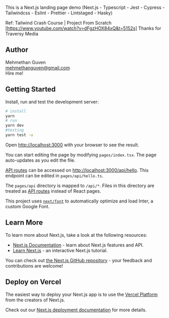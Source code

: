 This is a Next.js landing page demo (Next.js - Typescript - Jest - Cypress - Tailwindcss - Eslint - Prettier - Lintstaged - Hasky)

Ref: Tailwind Crash Course | Project From Scratch [https://www.youtube.com/watch?v=dFgzHOX84xQ&t=5152s]
Thanks for Traversy Media

## Author

Mehmethan Guven
<br/>
<a href='mailto:mehmethanguven@gmail.com<'>mehmethanguven@gmail.com</a>
<br/>
Hire me!

## Getting Started

Install, run and test the development server:

```bash
# install
yarn
# run
yarn dev
#testing
yarn test -u
```

Open [http://localhost:3000](http://localhost:3000) with your browser to see the result.

You can start editing the page by modifying `pages/index.tsx`. The page auto-updates as you edit the file.

[API routes](https://nextjs.org/docs/api-routes/introduction) can be accessed on [http://localhost:3000/api/hello](http://localhost:3000/api/hello). This endpoint can be edited in `pages/api/hello.ts`.

The `pages/api` directory is mapped to `/api/*`. Files in this directory are treated as [API routes](https://nextjs.org/docs/api-routes/introduction) instead of React pages.

This project uses [`next/font`](https://nextjs.org/docs/basic-features/font-optimization) to automatically optimize and load Inter, a custom Google Font.

## Learn More

To learn more about Next.js, take a look at the following resources:

- [Next.js Documentation](https://nextjs.org/docs) - learn about Next.js features and API.
- [Learn Next.js](https://nextjs.org/learn) - an interactive Next.js tutorial.

You can check out [the Next.js GitHub repository](https://github.com/vercel/next.js/) - your feedback and contributions are welcome!

## Deploy on Vercel

The easiest way to deploy your Next.js app is to use the [Vercel Platform](https://vercel.com/new?utm_medium=default-template&filter=next.js&utm_source=create-next-app&utm_campaign=create-next-app-readme) from the creators of Next.js.

Check out our [Next.js deployment documentation](https://nextjs.org/docs/deployment) for more details.
